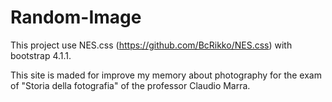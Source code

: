 # Random-Image
This project use NES.css (https://github.com/BcRikko/NES.css) with bootstrap 4.1.1.

This site is maded for improve my memory about photography for the exam of "Storia della fotografia" of the professor Claudio Marra.
